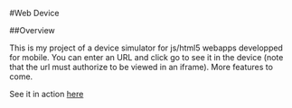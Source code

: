 #Web Device

##Overview

This is my project of a device simulator for js/html5 webapps developped for mobile.
You can enter an URL and click go to see it in the device (note that the url must authorize to be viewed in an iframe).
More features to come.

See it in action [here](http://benzonico.github.com/webdevice/)

